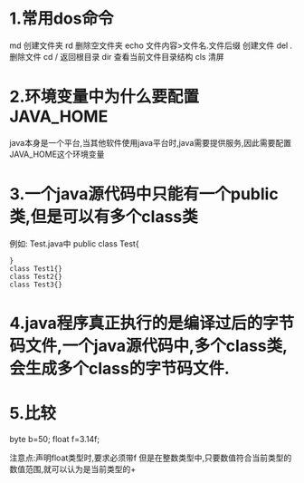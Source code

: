# 1.常用dos命令

md 创建文件夹
rd 删除空文件夹
echo 文件内容>文件名.文件后缀  创建文件
del *.* 删除文件
cd / 返回根目录
dir 查看当前文件目录结构
cls 清屏

# 2.环境变量中为什么要配置JAVA_HOME
java本身是一个平台,当其他软件使用java平台时,java需要提供服务,因此需要配置JAVA_HOME这个环境变量

# 3.一个java源代码中只能有一个public类,但是可以有多个class类
例如:
    Test.java中
    public class Test{

    }
    class Test1{}
    class Test2{}
    class Test3{}

# 4.java程序真正执行的是编译过后的字节码文件,一个java源代码中,多个class类,会生成多个class的字节码文件.

# 5.比较
byte b=50;
float f=3.14f;

注意点:声明float类型时,要求必须带f
但是在整数类型中,只要数值符合当前类型的数值范围,就可以认为是当前类型的+